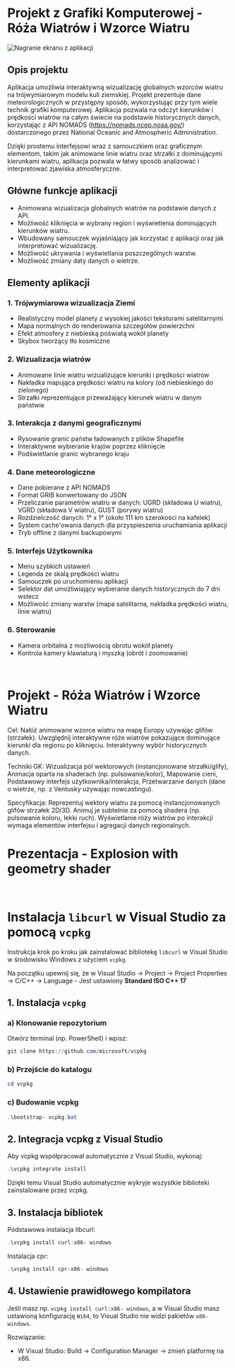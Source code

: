 # Projekt z Grafiki Komputerowej - Róża Wiatrów i Wzorce Wiatru

![Nagranie ekranu z aplikacji](./nagranie_ekranu.gif)

## Opis projektu

Aplikacja umożliwia interaktywną wizualizację globalnych wzorców wiatru na trójwymiarowym modelu kuli ziemskiej. Projekt prezentuje dane meteorologicznych w przystępny sposób, wykorzystując przy tym wiele technik grafiki komputerowej.
Aplikacja pozwala na odczyt kierunków i prędkości wiatrów na całym świecie na podstawie historycznych danych, korzystając z API NOMADS (https://nomads.ncep.noaa.gov/) dostarczonego przez National Oceanic and Atmospheric Administration.

Dzięki prostemu interfejsowi wraz z samouczkiem oraz graficznym elementom, takim jak animowane linie wiatru oraz strzałki z dominującymi kierunkami wiatru, aplikacja pozwala w łatwy sposób analizować i interpretować zjawiska atmosferyczne.

## Główne funkcje aplikacji

- Animowana wizualizacja globalnych wiatrów na podstawie danych z API.
- Możliwość kliknięcia w wybrany region i wyświetlenia dominujących kierunków wiatru.
- Wbudowany samouczek wyjaśniający jak korzystać z aplikacji oraz jak interpretować wizualizację.
- Możliwość ukrywania i wyświetlania poszczególnych warstw.
- Możliwość zmiany daty danych o wietrze.

## Elementy aplikacji

### 1. Trójwymiarowa wizualizacja Ziemi

- Realistyczny model planety z wysokiej jakości teksturami satelitarnymi
- Mapa normalnych do renderowania szczegółów powierzchni
- Efekt atmosfery z niebieską poświatą wokół planety
- Skybox tworzący tło kosmiczne

### 2. Wizualizacja wiatrów

- Animowane linie wiatru wizualizujące kierunki i prędkości wiatrów
- Nakładka mapująca prędkości wiatru na kolory (od niebieskiego do zielonego)
- Strzałki reprezentujące przeważający kierunek wiatru w danym państwie

### 3. Interakcja z danymi geograficznymi

- Rysowanie granic państw ładowanych z plików Shapefile
- Interaktywne wybieranie krajów poprzez kliknięcie
- Podświetlanie granic wybranego kraju

### 4. Dane meteorologiczne

- Dane pobierane z API NOMADS
- Format GRIB konwertowany do JSON
- Przeliczanie parametrów wiatru w danych: UGRD (składowa U wiatru), VGRD (składowa V wiatru), GUST (porywy wiatru)
- Rozdzielczość danych: 1° x 1° (około 111 km szerokości na kafelek)
- System cache'owania danych dla przyspieszenia uruchamiania aplikacji
- Tryb offline z danymi backupowymi

### 5. Interfejs Użytkownika

- Menu szybkich ustawień
- Legenda ze skalą prędkości wiatru
- Samouczek po uruchomieniu aplikacji
- Selektor dat umożliwiający wybieranie danych historycznych do 7 dni wstecz
- Możliwość zmiany warstw (mapa satelitarna, nakładka prędkości wiatru, linie wiatru)

### 6. Sterowanie

- Kamera orbitalna z możliwością obrotu wokół planety
- Kontrola kamery klawiaturą i myszką (obrót i zoomowanie)

<br>

# Projekt - Róża Wiatrów i Wzorce Wiatru

Cel: Nałóż animowane wzorce wiatru na mapę Europy używając glifów (strzałek). Uwzględnij interaktywne róże wiatrów pokazujące dominujące kierunki dla regionu po kliknięciu. Interaktywny wybór historycznych danych.

Techniki GK: Wizualizacja pól wektorowych (instancjonowane strzałki/glify), Animacja oparta na shaderach (np. pulsowanie/kolor), Mapowanie cieni, Podstawowy interfejs użytkownika/interakcja, Przetwarzanie danych (dane o wietrze, np. z Ventusky używając nowcastingu).

Specyfikacja: Reprezentuj wektory wiatru za pomocą instancjonowanych glifów strzałek 2D/3D. Animuj je subtelnie za pomocą shadera (np. pulsowanie koloru, lekki ruch). Wyświetlanie róży wiatrów po interakcji wymaga elementów interfejsu i agregacji danych regionalnych.

# Prezentacja - Explosion with geometry shader

<br>

# Instalacja `libcurl` w Visual Studio za pomocą `vcpkg`

Instrukcja krok po kroku jak zainstalować bibliotekę `libcurl` w Visual Studio w środowisku Windows z użyciem `vcpkg`.

Na początku upewnij się, że w Visual Studio → Project → Project Properties → C/C++ → Language - Jest ustawiony **Standard ISO C++ 17**

## 1️. Instalacja `vcpkg`

### a) Klonowanie repozytorium

Otwórz terminal (np. PowerShell) i wpisz:

```powershell
git clone https://github.com/microsoft/vcpkg
```

### b) Przejście do katalogu

```powershell
cd vcpkg
```

### c) Budowanie vcpkg

```powershell
.\bootstrap- vcpkg.bat
```

## 2. Integracja vcpkg z Visual Studio

Aby vcpkg współpracował automatycznie z Visual Studio, wykonaj:

```powershell
.\vcpkg integrate install
```

Dzięki temu Visual Studio automatycznie wykryje wszystkie biblioteki zainstalowane przez vcpkg.

## 3. Instalacja bibliotek

Podstawowa instalacja libcurl:

```powershell
.\vcpkg install curl:x86- windows
```

Instalacja cpr:

```powershell
.\vcpkg install cpr:x86- windows
```

## 4. Ustawienie prawidłowego kompilatora

Jeśli masz np. `vcpkg install curl:x86- windows`, a w Visual Studio masz ustawioną konfigurację `Wi64`, to Visual Studio nie widzi pakietów `x86- windows`.

Rozwiązanie:

- W Visual Studio:
  Build → Configuration Manager → zmień platformę na x86.
